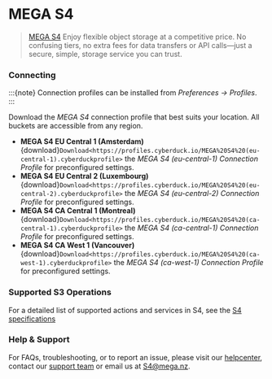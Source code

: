 MEGA S4
====

> [MEGA S4](https://mega.io/objectstorage) Enjoy flexible object storage at a competitive price. No confusing tiers, no extra fees for data transfers or API calls—just a secure, simple, storage service you can trust.


### Connecting

:::{note}
Connection profiles can be installed from *Preferences → Profiles*.
:::

Download the *MEGA S4* connection profile that best suits your location. All buckets are accessible from any region.

- **MEGA S4 EU Central 1 (Amsterdam)** {download}`Download<https://profiles.cyberduck.io/MEGA%20S4%20(eu-central-1).cyberduckprofile>` the *MEGA S4 (eu-central-1) Connection Profile* for preconfigured settings.
- **MEGA S4 EU Central 2 (Luxembourg)** {download}`Download<https://profiles.cyberduck.io/MEGA%20S4%20(eu-central-2).cyberduckprofile>` the *MEGA S4 (eu-central-2) Connection Profile* for preconfigured settings.
- **MEGA S4 CA Central 1 (Montreal)** {download}`Download<https://profiles.cyberduck.io/MEGA%20S4%20(ca-central-1).cyberduckprofile>` the *MEGA S4 (ca-central-1) Connection Profile* for preconfigured settings.
- **MEGA S4 CA West 1 (Vancouver)** {download}`Download<https://profiles.cyberduck.io/MEGA%20S4%20(ca-west-1).cyberduckprofile>` the *MEGA S4 (ca-west-1) Connection Profile* for preconfigured settings.

### Supported S3 Operations

For a detailed list of supported actions and services in S4, see the [S4 specifications](https://github.com/meganz/s4-specs)

### Help & Support

For FAQs, troubleshooting, or to report an issue, please visit our [helpcenter](https://help.mega.io/megas4), contact our [support team](https://mega.io/contact) or email us at [S4@mega.nz](mailto:S4@mega.nz).
